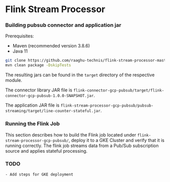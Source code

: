 # Flink Stream Processor

### Building pubsub connector and application jar

Prerequisites:
*   Maven (recommended version 3.8.6)
*   Java 11

```sh
git clone https://github.com/raaghu-technis/flink-stream-processor-master.git
mvn clean package -DskipTests
```

The resulting jars can be found in the `target` directory of the respective
module.

The connector library JAR file is
`flink-connector-gcp-pubsub/target/flink-connector-gcp-pubsub-1.0.0-SNAPSHOT.jar`.

The application JAR file is
`flink-stream-processor-gcp-pubsub/pubsub-streaming/target/line-counter-stateful.jar`.

### Running the Flink Job

This section describes how to build the Flink job located under
`flink-stream-processor-gcp-pubsub/`, deploy it to a GKE Cluster and verify that it
is running correctly. The flink job streams data from a Pub/Sub subscription
source and applies stateful processing.

### TODO
    - Add steps for GKE deployment